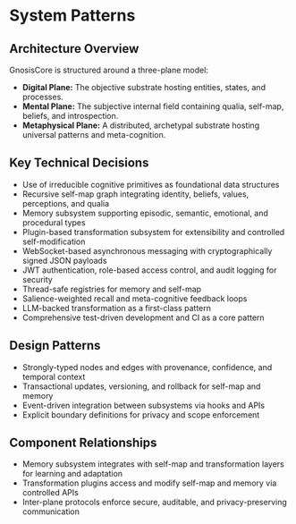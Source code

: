 # System Patterns

## Architecture Overview
GnosisCore is structured around a three-plane model:
- **Digital Plane:** The objective substrate hosting entities, states, and processes.
- **Mental Plane:** The subjective internal field containing qualia, self-map, beliefs, and introspection.
- **Metaphysical Plane:** A distributed, archetypal substrate hosting universal patterns and meta-cognition.

## Key Technical Decisions
- Use of irreducible cognitive primitives as foundational data structures
- Recursive self-map graph integrating identity, beliefs, values, perceptions, and qualia
- Memory subsystem supporting episodic, semantic, emotional, and procedural types
- Plugin-based transformation subsystem for extensibility and controlled self-modification
- WebSocket-based asynchronous messaging with cryptographically signed JSON payloads
- JWT authentication, role-based access control, and audit logging for security
- Thread-safe registries for memory and self-map
- Salience-weighted recall and meta-cognitive feedback loops
- LLM-backed transformation as a first-class pattern
- Comprehensive test-driven development and CI as a core pattern

## Design Patterns
- Strongly-typed nodes and edges with provenance, confidence, and temporal context
- Transactional updates, versioning, and rollback for self-map and memory
- Event-driven integration between subsystems via hooks and APIs
- Explicit boundary definitions for privacy and scope enforcement

## Component Relationships
- Memory subsystem integrates with self-map and transformation layers for learning and adaptation
- Transformation plugins access and modify self-map and memory via controlled APIs
- Inter-plane protocols enforce secure, auditable, and privacy-preserving communication
